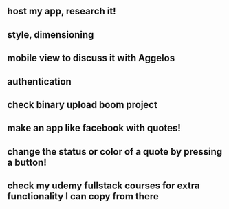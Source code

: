 
## host my app, research it!
## style, dimensioning
## mobile view to discuss it with Aggelos

## authentication
## check binary upload boom project
## make an app like facebook with quotes!
## change the status or color of a quote by pressing a button!

## check my udemy fullstack courses for extra functionality I can copy from there